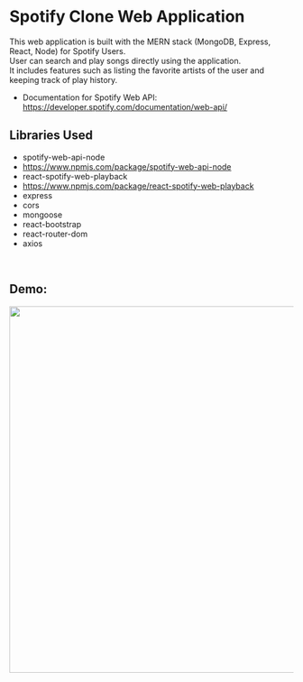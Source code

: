 # Spotify Clone Web Application

This web application is built with the MERN stack (MongoDB, Express, React, Node) for Spotify Users. <br>
User can search and play songs directly using the application. <br>
It includes features such as listing the favorite artists of the user and keeping track of play history. <br>

* Documentation for Spotify Web API: https://developer.spotify.com/documentation/web-api/ <br>

## Libraries Used
* spotify-web-api-node
* https://www.npmjs.com/package/spotify-web-api-node
* react-spotify-web-playback
* https://www.npmjs.com/package/react-spotify-web-playback
* express
* cors
* mongoose
* react-bootstrap
* react-router-dom
* axios
<br>

## Demo: <br>
<img src="https://media.giphy.com/media/fjPJcAJbz0yRQ5xmxw/giphy.gif" width="650">
<br>
